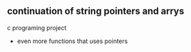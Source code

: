 ## continuation of string  pointers and arrys

c programing project 
- even more functions that uses pointers
